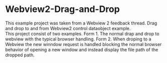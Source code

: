 # Webview2-Drag-and-Drop
This example project was taken from a Webview 2 feedback thread.
Drag and drop to and from Webview2 control dataobject example.  
This project consist of two examples. 
Form 1.  The normal drap and drop to webview with the typical browser handling.
Form 2. When droping to a Webview the new winndow request is handled blocking the normal browser behavior of opening a new window and instead display the file path of the dropped path.
